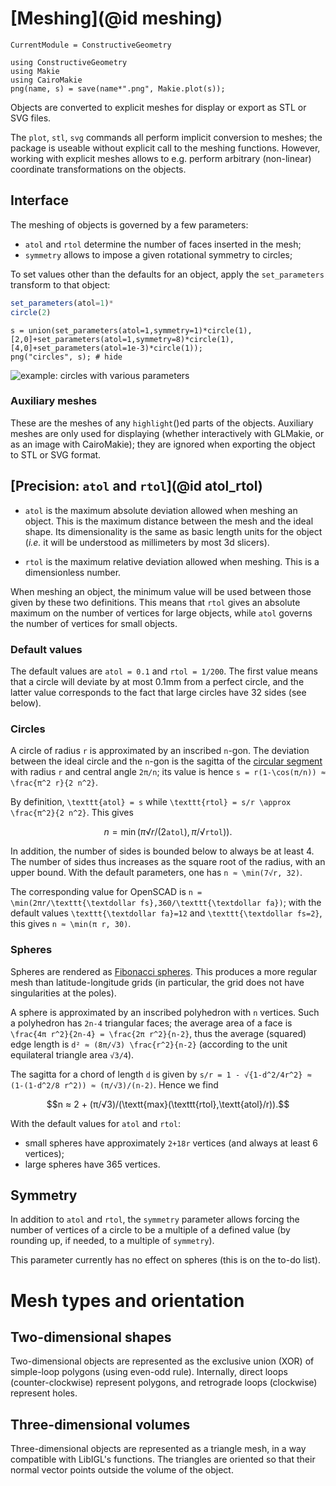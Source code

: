 # [Meshing](@id meshing)
```@meta
CurrentModule = ConstructiveGeometry
```
```@setup 0
using ConstructiveGeometry
using Makie
using CairoMakie
png(name, s) = save(name*".png", Makie.plot(s));
```

Objects are converted to explicit meshes
for display or export as STL or SVG files.

The `plot`, `stl`, `svg` commands all perform
implicit conversion to meshes;
the package is useable without explicit call to the meshing functions.
However, working with explicit meshes
allows to e.g. perform arbitrary (non-linear)
coordinate transformations on the objects.

## Interface

The meshing of objects is governed by a few parameters:
 - `atol` and `rtol` determine the number of faces inserted in the mesh;
 - `symmetry` allows to impose a given rotational symmetry to circles;

To set values other than the defaults for an object,
apply the `set_parameters` transform to that object:

```julia
set_parameters(atol=1)*
circle(2)
```

```@repl 0
s = union(set_parameters(atol=1,symmetry=1)*circle(1),
[2,0]+set_parameters(atol=1,symmetry=8)*circle(1),
[4,0]+set_parameters(atol=1e-3)*circle(1));
png("circles", s); # hide
```
![example: circles with various parameters](circles.png)

### Auxiliary meshes

These are the meshes of any `highlight`()ed parts of the objects.
Auxiliary meshes are only used for displaying
(whether interactively with GLMakie, or as an image with CairoMakie);
they are ignored when exporting the object to STL or SVG format.

## [Precision: `atol` and `rtol`](@id atol_rtol)

 - `atol` is the maximum absolute deviation allowed when meshing an object.
 This is the maximum distance between the mesh and the ideal shape.
 Its dimensionality is the same as basic length units for the object
 (*i.e.* it will be understood as millimeters by most 3d slicers).

 - `rtol` is the maximum relative deviation allowed when meshing.
 This is a dimensionless number.

When meshing an object, the minimum value will be used
between those given by these two definitions.
This means that `rtol` gives an absolute maximum
on the number of vertices for large objects,
while `atol` governs the number of vertices for small objects.

### Default values

The default values are
`atol = 0.1` and `rtol = 1/200`.
The first value means that a circle will deviate by at most 0.1mm from
a perfect circle,
and the latter value corresponds to the fact
that large circles have 32 sides (see below).

### Circles

A circle of radius ``r`` is approximated by an inscribed ``n``-gon.
The deviation between the ideal circle and the ``n``-gon
is the sagitta of the [circular
segment](https://en.wikipedia.org/wiki/Circular_segment)
with radius ``r`` and central angle ``2π/n``;
its value is hence ``s = r(1-\cos(π/n)) ≈ \frac{π^2 r}{2 n^2}``.

By definition, ``\texttt{atol} = s``
while ``\texttt{rtol} = s/r \approx \frac{π^2}{2 n^2}``.
This gives
```math
n = \min(π √{r/(2\texttt{atol})}, π/ √{\texttt{rtol})}).
```

In addition, the number of sides is bounded below to always be at least 4.
The number of sides thus increases as the square root of the radius,
with an upper bound.
With the default parameters, one has
``n ≈ \min(7√r, 32)``.

The corresponding value for OpenSCAD is
``n = \min(2πr/\texttt{\textdollar fs},360/\texttt{\textdollar fa})``;
with the default values ``\texttt{\textdollar fa}=12``
and ``\texttt{\textdollar fs=2}``, this gives
``n ≈ \min(π r, 30)``.

### Spheres

Spheres are rendered as [Fibonacci
spheres](http://extremelearning.com.au/evenly-distributing-points-on-a-sphere/).
This produces a more regular mesh than latitude-longitude grids
(in particular, the grid does not have singularities at the poles).


A sphere is approximated by an inscribed polyhedron with ``n`` vertices.
Such a polyhedron has ``2n-4`` triangular faces;
the average area of a face is ``\frac{4π r^2}{2n-4} = \frac{2π r^2}{n-2}``,
thus the average (squared) edge length is
``d² ≈ (8π/√3) \frac{r^2}{n-2}``
(according to the unit equilateral triangle area ``√3/4``).

The sagitta for a chord of length ``d`` is given by
``s/r = 1 - √{1-d^2/4r^2} ≈ (1-(1-d^2/8 r^2)) ≈ (π/√3)/(n-2)``.
Hence we find

```math
n ≈ 2 + (π/√3)/(\textt{max}(\texttt{rtol},\textt{atol}/r)).
```

With the default values for `atol` and `rtol`:
 - small spheres have approximately ``2+18r`` vertices (and always at least 6 vertices);
 - large spheres have 365 vertices.


## Symmetry

In addition to `atol` and `rtol`,
the `symmetry` parameter allows forcing the number of vertices
of a circle to be a multiple of a defined value
(by rounding up, if needed, to a multiple of `symmetry`).

This parameter currently has no effect on spheres
(this is on the to-do list).

# Mesh types and orientation

## Two-dimensional shapes

Two-dimensional objects are represented as the exclusive union (XOR)
of simple-loop polygons (using even-odd rule).
Internally, direct loops (counter-clockwise) represent polygons,
and retrograde loops (clockwise) represent holes.

## Three-dimensional volumes

Three-dimensional objects are represented as a triangle mesh,
in a way compatible with LibIGL's functions.
The triangles are oriented so that their normal vector points outside the
volume of the object.
